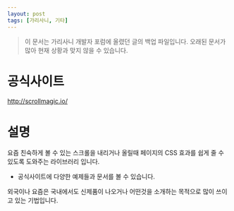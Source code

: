```yaml
---
layout: post
tags: [가리사니, 기타]
---
```


> 이 문서는 가리사니 개발자 포럼에 올렸던 글의 백업 파일입니다.
오래된 문서가 많아 현재 상황과 맞지 않을 수 있습니다.


# 공식사이트
http://scrollmagic.io/


# 설명
요즘 친숙하게 볼 수 있는 스크롤을 내리거나 올릴때 페이지의 CSS 효과를 쉽게 줄 수있도록 도와주는 라이브러리 입니다.
- 공식사이트에 다양한 예제들과 문서를 볼 수 있습니다.


외국이나 요즘은 국내에서도 신제품이 나오거나 어떤것을 소개하는 목적으로 많이 쓰이고 있는 기법입니다.